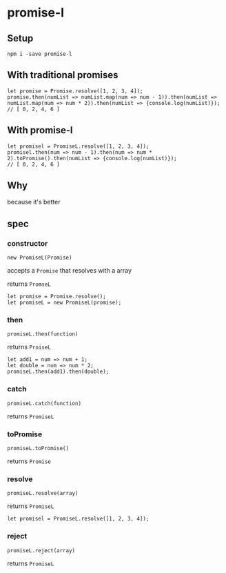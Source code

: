 # promise-l

## Setup

`npm i -save promise-l`

## With traditional promises

```
let promise = Promise.resolve([1, 2, 3, 4]);
promise.then(numList => numList.map(num => num - 1)).then(numList => numList.map(num => num * 2)).then(numList => {console.log(numList)});
// [ 0, 2, 4, 6 ]
```

## With promise-l

```
let promisel = PromiseL.resolve([1, 2, 3, 4]);
promisel.then(num => num - 1).then(num => num * 2).toPromise().then(numList => {console.log(numList)});
// [ 0, 2, 4, 6 ]
```

## Why

because it's better

## spec

### constructor

`new PromiseL(Promise)`

accepts a `Promise` that resolves with a array

returns `PromseL`

```
let promise = Promise.resolve();
let promiseL = new PromiseL(promise);
```

### then

`promiseL.then(function)`

returns `ProiseL`

```
let add1 = num => num + 1;
let double = num => num * 2;
promiseL.then(add1).then(double);
```

### catch

`promiseL.catch(function)`

returns `PromiseL`

### toPromise

`promiseL.toPromise()`

returns `Promise`

### resolve

`promiseL.resolve(array)`

returns `PromiseL`

```
let promisel = PromiseL.resolve([1, 2, 3, 4]);
```

### reject

`promiseL.reject(array)`

returns `PromiseL`
